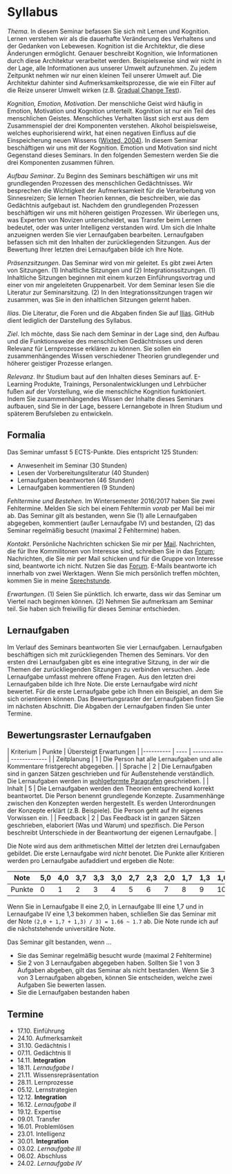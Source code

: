 # Syllabus

*Thema*. In diesem Seminar befassen Sie sich mit Lernen und Kognition. Lernen verstehen wir als die dauerhafte Veränderung des Verhaltens und der Gedanken von Lebewesen. Kognition ist die Architektur, die diese Änderungen ermöglicht. Genauer beschreibt Kognition, wie Informationen durch diese Architektur verarbeitet werden. Beispielsweise sind wir nicht in der Lage, alle Informationen aus unserer Umwelt aufzunehmen. Zu jedem Zeitpunkt nehmen wir nur einen kleinen Teil unserer Umwelt auf. Die Architektur dahinter sind Aufmerksamkeitsprozesse, die wie ein Filter auf die Reize unserer Umwelt wirken (z.B. [Gradual Change Test](https://www.youtube.com/watch?v=1nL5ulsWMYc)).

*Kognition, Emotion, Motivation*. Der menschliche Geist wird häufig in Emotion, Motivation und Kognition unterteilt. Kognition ist nur ein Teil des menschlichen Geistes. Menschliches Verhalten lässt sich erst aus dem Zusammenspiel der drei Komponenten verstehen. Alkohol beispielsweise, welches euphorisierend wirkt, hat einen negativen Einfluss auf die Einspeicherung neuen Wissens ([Wixted, 2004)](http://amygdala.psychdept.arizona.edu/Jclub/Wixted_2004.pdf). In diesem Seminar beschäftigen wir uns mit der Kognition. Emotion und Motivation sind nicht Gegenstand dieses Seminars. In den folgenden Semestern werden Sie die drei Komponenten zusammen führen. 

*Aufbau Seminar*. Zu Beginn des Seminars beschäftigen wir uns mit grundlegenden Prozessen des menschlichen Gedächtnisses. Wir besprechen die Wichtigkeit der Aufmerksamkeit für die Verarbeitung von Sinnesreizen; Sie lernen Theorien kennen, die beschreiben, wie das Gedächtnis aufgebaut ist. Nachdem den grundlegenden Prozessen beschäftigen wir uns mit höheren geistigen Prozessen. Wir überlegen uns, was Experten von Novizen unterscheidet, was Transfer beim Lernen bedeutet, oder was unter Intelligenz verstanden wird. Um sich die Inhalte anzueignen werden Sie vier Lernaufgaben bearbeiten. Lernaufgaben befassen sich mit den Inhalten der zurückliegenden Sitzungen. Aus der Bewertung Ihrer letzten drei Lernaufgaben bilde ich Ihre Note. 

*Präsenzsitzungen*. Das Seminar wird von mir geleitet. Es gibt zwei Arten von Sitzungen. (1) Inhaltliche Sitzungen und (2) Integrationssitzungen. (1) Inhaltliche Sitzungen beginnen mit einem kurzen Einführungsvortrag und einer von mir angeleiteten Gruppenarbeit. Vor dem Seminar lesen Sie die Literatur zur Seminarsitzung. (2) In den Integrationssitzungen tragen wir zusammen, was Sie in den inhaltlichen Sitzungen gelernt haben.

*Ilias*. Die Literatur, die Foren und die Abgaben finden Sie auf [Ilias](https://ilias.uni-freiburg.de/goto.php?target=crs_634600&client_id=unifreiburg). GitHub dient lediglich der Darstellung des Syllabus.

*Ziel*. Ich möchte, dass Sie nach dem Seminar in der Lage sind,  den Aufbau und die Funktionsweise des menschlichen Gedächtnisses und deren Relevanz für Lernprozesse erklären zu können. Sie sollen ein zusammenhängendes Wissen verschiedener Theorien grundlegender und höherer geistiger Prozesse erlangen.

*Relevanz*. Ihr Studium baut auf den Inhalten dieses Seminars auf. E-Learning Produkte, Trainings, Personalentwicklungen und Lehrbücher fußen auf der Vorstellung, wie die menschliche Kognition funktioniert. Indem Sie zusammenhängendes Wissen der Inhalte dieses Seminars aufbauen, sind Sie in der Lage, bessere Lernangebote in Ihren Studium und späterem Berufsleben zu entwickeln.

## Formalia

Das Seminar umfasst 5 ECTS-Punkte. Dies entspricht 125 Stunden:

* Anwesenheit im Seminar (30 Stunden)
* Lesen der Vorbereitungsliteratur (40 Stunden)
* Lernaufgaben beantworten (46 Stunden)
* Lernaufgaben kommentieren (9 Stunden)

*Fehltermine und Bestehen*. Im Wintersemester 2016/2017 haben Sie zwei Fehltermine. Melden Sie sich bei einem Fehltermin *vorab* per Mail bei mir ab. Das Seminar gilt als bestanden, wenn Sie (1) alle Lernaufgaben abgegeben, kommentiert (außer Lernaufgabe IV) und bestanden, (2) das Seminar regelmäßig besucht (maximal 2 Fehltermine) haben.

*Kontakt*. Persönliche Nachrichten schicken Sie mir per [Mail](http://www.ezw.uni-freiburg.de/mitarbeiter/mitarbeiter/burkhart/burkhart). Nachrichten, die für Ihre Kommilitonen von Interesse sind, schreiben Sie in das [Forum](https://ilias.uni-freiburg.de/goto.php?target=frm_634604&client_id=unifreiburg); Nachrichten, die Sie mir per Mail schicken und für die Gruppe von Interesse sind, beantworte ich nicht. Nutzen Sie das [Forum](https://ilias.uni-freiburg.de/goto.php?target=frm_634604&client_id=unifreiburg). E-Mails beantworte ich innerhalb von zwei Werktagen. Wenn Sie mich persönlich treffen möchten, kommen Sie in meine [Sprechstunde](http://www.ezw.uni-freiburg.de/mitarbeiter/mitarbeiter/burkhart/burkhart).

*Erwartungen*. (1) Seien Sie pünktlich. Ich erwarte, dass wir das Seminar um Viertel nach beginnen können. (2) Nehmen Sie aufmerksam am Seminar teil. Sie haben sich freiwillig für dieses Seminar entschieden.

## Lernaufgaben

Im Verlauf des Seminars beantworten Sie vier Lernaufgaben. Lernaufgaben beschäftigen sich mit zurückliegenden Themen des Seminars. Vor den ersten drei Lernaufgaben gibt es eine integrative Sitzung, in der wir die Themen der zurückliegenden Sitzungen zu verbinden versuchen. Jede Lernaufgabe umfasst mehrere offene Fragen. Aus den letzten drei Lernaufgaben bilde ich Ihre Note. Die erste Lernaufgabe wird *nicht* bewertet. Für die erste Lernaufgabe gebe ich Ihnen ein Beispiel, an dem Sie sich orientieren können. Das Bewertungsraster der Lernaufgaben finden Sie im nächsten Abschnitt. Die Abgaben der Lernaufgaben finden Sie unter Termine.

## Bewertungsraster Lernaufgaben

| Kriterium   | Punkte | Übersteigt Erwartungen   |
|---------- | ----  | ----------- | ------------- | 
| Zeitplanung          | 1 |  Die Person hat alle Lernaufgaben und alle Kommentare fristgerecht abgegeben. |
| Sprache              | 2 |  Die Lernaufgaben sind in ganzen Sätzen geschrieben und für Außenstehende verständlich. Die Lernaufgaben werden in [wohlgeformte Paragrafen](http://www.wikihow.com/Write-a-Paragraph) geschrieben. |
| Inhalt             | 5 | Die Lernaufgaben werden den Theorien entsprechend korrekt beantwortet. Die Person benennt grundlegende Konzepte. Zusammenhänge zwischen den Konzepten werden hergestellt. Es werden Unterordnungen der Konzepte erklärt (z.B. Beispiele). Die Person geht auf Ihr eigenes Vorwissen ein. |
| Feedback             | 2 |  Das Feedback ist in ganzen Sätzen geschrieben, elaboriert (Was und Warum) und spezifisch. Die Person beschreibt Unterschiede in der Beantwortung der eigenen Lernaufgabe. |

Die Note wird aus dem arithmetischen Mittel der letzten drei Lernaufgaben gebildet. Die erste Lernaufgabe wird *nicht* benotet. Die Punkte aller Kritieren werden pro Lernaufgabe aufaddiert und ergeben die Note:


|  Note 	|  5,0 | 4,0 	|  3,7 	|  3,3 	|  3,0 	|  2,7 	|  2,3 	|  2,0 	|  1,7 	|  1,3 	|  1,0 	|
|---	|---	|--- |---	|---	|---	|---	|---	|---	|---	|---	|---	|
|   Punkte	|  0 |  1	|   2	|   3	|   4	|   5	|   6	|   7	|  8 	|   9	|   10	|


Wenn Sie in Lernaufgabe II eine 2,0, in Lernaufgabe III eine 1,7 und in Lernaufgabe IV eine 1,3 bekommen haben, schließen Sie das Seminar mit der Note `(2,0 + 1,7 + 1,3) / 3) = 1.66 ~ 1.7` ab. Die Note runde ich auf die nächststehende universitäre Note.

Das Seminar gilt bestanden, wenn ...

* Sie das Seminar regelmäßig besucht wurde (maximal 2 Fehltermine)
* Sie 2 von 3 Lernaufgaben abgegeben haben. Sollten Sie 1 von 3 Aufgaben abgeben, gilt das Seminar als nicht bestanden. Wenn Sie 3 von 3 Lernaufgaben abgeben, können Sie entscheiden, welche zwei Aufgaben Sie bewerten lassen.
* Sie die Lernaufgaben bestanden haben

## Termine

* 17.10. Einführung
* 24.10. Aufmerksamkeit
* 31.10. Gedächtnis I
* 07.11. Gedächtnis II
* 14.11. **Integration**
* 18.11. *Lernaufgabe I*
* 21.11. Wissensrepräsentation
* 28.11. Lernprozesse
* 05.12. Lernstrategien
* 12.12. **Integration**
* 16.12. *Lernaufgabe II*
* 19.12. Expertise
* 09.01. Transfer
* 16.01. Problemlösen
* 23.01. Intelligenz
* 30.01. **Integration**
* 03.02. *Lernaufgabe III*
* 06.02. Abschluss
* 24.02. *Lernaufgabe IV*